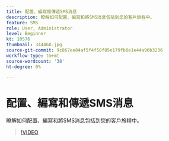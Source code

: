 ```yaml
---
title: 配置、編寫和傳遞SMS消息
description: 瞭解如何配置、編寫和將SMS消息包括到您的客戶旅程中。
feature: SMS
role: User, Administrator
level: Beginner
kt: 10576
thumbnail: 344460.jpg
source-git-commit: 9c867ee84af5f4f58f85e179fb8e1e44a96b3236
workflow-type: tm+mt
source-wordcount: '38'
ht-degree: 0%

---
```


# 配置、編寫和傳遞SMS消息

瞭解如何配置、編寫和將SMS消息包括到您的客戶旅程中。

>[!VIDEO](https://video.tv.adobe.com/v/344460?quality=12&learn=on)
